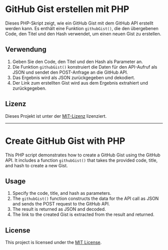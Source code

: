 # GitHub Gist erstellen mit PHP

Dieses PHP-Skript zeigt, wie ein GitHub Gist mit dem GitHub API erstellt werden kann. Es enthält eine Funktion `githubGist()`, die den übergebenen Code, den Titel und den Hash verwendet, um einen neuen Gist zu erstellen.

## Verwendung

1. Geben Sie den Code, den Titel und den Hash als Parameter an.
2. Die Funktion `githubGist()` konstruiert die Daten für den API-Aufruf als JSON und sendet den POST-Anfrage an die GitHub API.
3. Das Ergebnis wird als JSON zurückgegeben und dekodiert.
4. Der Link zum erstellten Gist wird aus dem Ergebnis extrahiert und zurückgegeben.

## Lizenz

Dieses Projekt ist unter der [MIT-Lizenz](LICENSE) lizenziert.

----

# Create GitHub Gist with PHP

This PHP script demonstrates how to create a GitHub Gist using the GitHub API. It includes a function `githubGist()` that takes the provided code, title, and hash to create a new Gist.

## Usage

1. Specify the code, title, and hash as parameters.
2. The `githubGist()` function constructs the data for the API call as JSON and sends the POST request to the GitHub API.
3. The result is returned as JSON and decoded.
4. The link to the created Gist is extracted from the result and returned.

## License

This project is licensed under the [MIT License](LICENSE).
